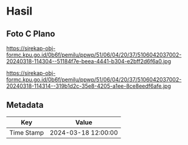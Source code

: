 # Hasil

## Foto C Plano

https://sirekap-obj-formc.kpu.go.id/0b6f/pemilu/ppwp/51/06/04/20/37/5106042037002-20240318-114304--51184f7e-beea-4441-b304-e2bff2d6f6a0.jpg

https://sirekap-obj-formc.kpu.go.id/0b6f/pemilu/ppwp/51/06/04/20/37/5106042037002-20240318-114314--319b1d2c-35e8-4205-a1ee-8ce8eedf6afe.jpg


## Metadata

| Key        | Value               |
| ---------- | ------------------- |
| Time Stamp | 2024-03-18 12:00:00 |



